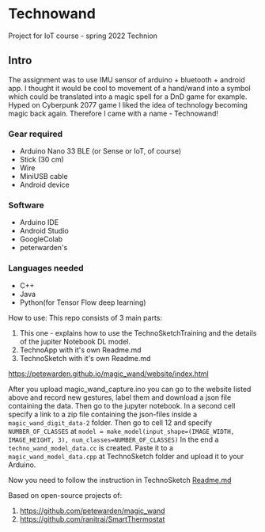# Technowand
Project for IoT course - spring 2022 Technion


## Intro
The assignment was to use IMU sensor of arduino + bluetooth + android app.
I thought it would be cool to movement of a hand/wand into a symbol which could be translated into a magic spell for a DnD game for example.
Hyped on Cyberpunk 2077 game I liked the idea of technology becoming magic back again.
Therefore I came with a name - Technowand!

### Gear required
- Arduino Nano 33 BLE (or Sense or IoT, of course)
- Stick (30 cm)
- Wire
- MiniUSB cable
- Android device

### Software
- Arduino IDE
- Android Studio
- GoogleColab
- peterwarden's 

### Languages needed
- C++
- Java
- Python(for Tensor Flow deep learning)


How to use:
This repo consists of 3 main parts:
1) This one - explains how to use the TechnoSketchTraining and the details of the jupiter Notebook DL model.
2) TechnoApp with it's own Readme.md
3) TechnoSketch with it's own Readme.md

https://petewarden.github.io/magic_wand/website/index.html

After you upload magic_wand_capture.ino you can go to the website listed above and record new gestures, label them and download a json file containing the data.
Then go to the jupyter notebook.
In a second cell specify a link to a zip file containing the json-files inside a `magic_wand_digit_data-2` folder.
Then go to cell 12 and specify `NUMBER_OF_CLASSES` at `model = make_model(input_shape=(IMAGE_WIDTH, IMAGE_HEIGHT, 3), num_classes=NUMBER_OF_CLASSES)`
In the end a `techno_wand_model_data.cc` is created. Paste it to a `magic_wand_model_data.cpp` at TechnoSketch folder and upload it to your Arduino.

Now you need to follow the instruction in TechnoSketch [Readme.md](https://github.com/SashaBilchuk/Technowand/blob/main/TechnoSketch/README.md)


Based on open-source projects of:
1. https://github.com/petewarden/magic_wand
2. https://github.com/ranitraj/SmartThermostat
